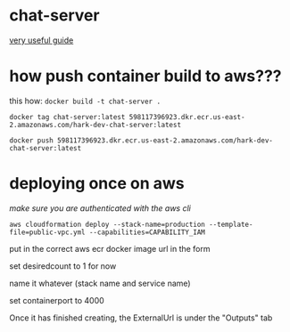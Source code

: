 # chat-server
[very useful guide](https://medium.com/containers-on-aws/building-a-socket-io-chat-app-and-deploying-it-using-aws-fargate-86fd7cbce13f)

# how push container build to aws???
this how:
`docker build -t chat-server .`

`docker tag chat-server:latest 598117396923.dkr.ecr.us-east-2.amazonaws.com/hark-dev-chat-server:latest`

`docker push 598117396923.dkr.ecr.us-east-2.amazonaws.com/hark-dev-chat-server:latest`

# deploying once on aws
*make sure you are authenticated with the aws cli*

`aws cloudformation deploy --stack-name=production --template-file=public-vpc.yml --capabilities=CAPABILITY_IAM`

put in the correct aws ecr docker image url in the form

set desiredcount to 1 for now

name it whatever (stack name and service name)

set containerport to 4000

Once it has finished creating, the ExternalUrl is under the "Outputs" tab
